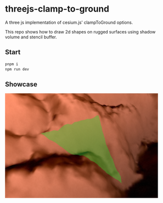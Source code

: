 # threejs-clamp-to-ground
 A three js implementation of cesium.js' clampToGround options.

This repo shows how to draw 2d shapes on rugged surfaces using shadow volume and stencil buffer.

## Start
```bash
pnpm i 
npm run dev
```

## Showcase
![](./assets/clamp-to-ground.png)
